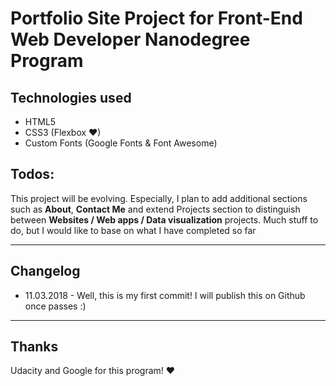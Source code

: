 ﻿# Portfolio Site Project for Front-End Web Developer Nanodegree Program

## Technologies used

* HTML5
* CSS3 (Flexbox ❤)
* Custom Fonts (Google Fonts & Font Awesome)


## Todos:
This project will be evolving. Especially, I plan to add additional sections such as **About**, **Contact Me** and extend Projects section to distinguish between **Websites / Web apps / Data visualization** projects. Much stuff to do, but I would like to base on what I have completed so far 

----
## Changelog
* 11.03.2018 - Well, this is my first commit! I will publish this on Github once passes :)

----
## Thanks
Udacity and Google for this program! ❤
